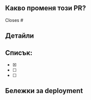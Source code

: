 ## Какво променя този PR?

Closes #

<!-- Можете да посочите кое issue или друг PR, което този PR затваря, ако се merge-не. -->
<!-- Споменете и други задачи, които са свързани с тези промени с ti-broish/<repo>#<number> -->

## Детайли

<!-- Опишете детайлно защо сте направили тези промени -->

## Списък:

- [x]
- [ ]
- [ ]

<!-- Опишете всичките компоненти на промените и отбележете кои са готови и кои предстоят. -->

## Бележки за deployment

<!-- Опишете, ако има нещо важно да се вземе предвид преди/след deployment или изтрийте тази секция. -->
